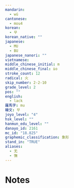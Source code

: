 ```yaml
---
mandarin:
  - wú
cantonese:
  - mou4
korean:
  - 무
korean_native: ""
japanese:
  - MU
  - BU
japanese_nanori: ""
vietnamese:
middle_chinese_initial: m
middle_chinese_final: ɨo
stroke_count: 12
radical: 火
skip_number: 2-2-10
grade_level: 2
pos: ""
english:
  - lack
羅馬字: mu
韓文: 무
joyo_level: "4"
hsk_level: ""
hanmun_edu_level: ""
danayo_id: 2161
mc_id: "18.825"
graphemic_classification: 象形
stand_in: "TRUE"
aliases:
  - 无
  - 憮
---
```


# Notes
